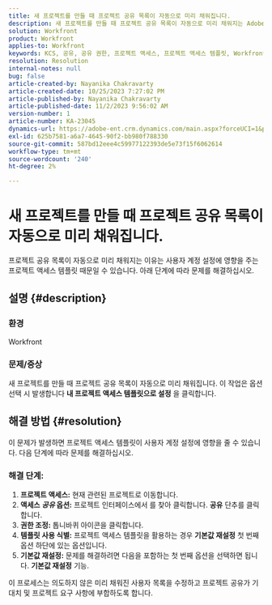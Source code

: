 ```yaml
---
title: 새 프로젝트를 만들 때 프로젝트 공유 목록이 자동으로 미리 채워집니다.
description: 새 프로젝트를 만들 때 프로젝트 공유 목록이 자동으로 미리 채워지는 Adobe Workfront 문제를 해결하는 방법을 알아봅니다.
solution: Workfront
product: Workfront
applies-to: Workfront
keywords: KCS, 공유, 공유 권한, 프로젝트 액세스, 프로젝트 액세스 템플릿, Workfront
resolution: Resolution
internal-notes: null
bug: false
article-created-by: Nayanika Chakravarty
article-created-date: 10/25/2023 7:27:02 PM
article-published-by: Nayanika Chakravarty
article-published-date: 11/2/2023 9:56:02 AM
version-number: 1
article-number: KA-23045
dynamics-url: https://adobe-ent.crm.dynamics.com/main.aspx?forceUCI=1&pagetype=entityrecord&etn=knowledgearticle&id=a3a23476-6c73-ee11-9ae7-6045bd006295
exl-id: 625b7581-a6a7-4645-90f2-bb980f788330
source-git-commit: 587bd12eee4c59977122393de5e73f15f6062614
workflow-type: tm+mt
source-wordcount: '240'
ht-degree: 2%

---
```


# 새 프로젝트를 만들 때 프로젝트 공유 목록이 자동으로 미리 채워집니다.


프로젝트 공유 목록이 자동으로 미리 채워지는 이유는 사용자 계정 설정에 영향을 주는 프로젝트 액세스 템플릿 때문일 수 있습니다. 아래 단계에 따라 문제를 해결하십시오.

## 설명 {#description}


### <b>환경</b>

Workfront

### <b>문제/증상</b>

새 프로젝트를 만들 때 프로젝트 공유 목록이 자동으로 미리 채워집니다. 이 작업은 옵션 선택 시 발생합니다 <b>내 프로젝트 액세스 템플릿으로 설정</b> 을 클릭합니다.


## 해결 방법 {#resolution}


이 문제가 발생하면 프로젝트 액세스 템플릿이 사용자 계정 설정에 영향을 줄 수 있습니다. 다음 단계에 따라 문제를 해결하십시오.

### 해결 단계:  

1. <b>프로젝트 액세스:</b> 현재 관련된 프로젝트로 이동합니다.
2. <b>액세스 *공유* 옵션:</b> 프로젝트 인터페이스에서 를 찾아 클릭합니다. <b>공유</b> 단추를 클릭합니다.
3. <b>권한 조정:</b> 톱니바퀴 아이콘을 클릭합니다.
4. <b>템플릿 사용 식별:</b> 프로젝트 액세스 템플릿을 활용하는 경우 <b>기본값 재설정</b> 첫 번째 옵션 하단에 있는 옵션입니다.
5. <b>기본값 재설정:</b> 문제를 해결하려면 다음을 포함하는 첫 번째 옵션을 선택하면 됩니다. <b>기본값 재설정</b> 기능.


이 프로세스는 의도하지 않은 미리 채워진 사용자 목록을 수정하고 프로젝트 공유가 기대치 및 프로젝트 요구 사항에 부합하도록 합니다.
